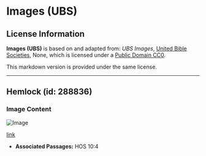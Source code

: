 # Images (UBS)

## License Information

**Images (UBS)** is based on and adapted from: _UBS Images_, [United Bible Societies](https://unitedbiblesocieties.org/), None, which is licensed under a [Public Domain CC0](https://creativecommons.org/public-domain/cc0/).

This markdown version is provided under the same license.



--------------------------------

## Hemlock (id: 288836)

### Image Content

![Image](https://cdn.aquifer.bible/aquifer-content/resources/Media/WEB-0290_hemlock.jpg)

[link](https://cdn.aquifer.bible/aquifer-content/resources/Media/WEB-0290_hemlock.jpg)

* **Associated Passages:** HOS 10:4

